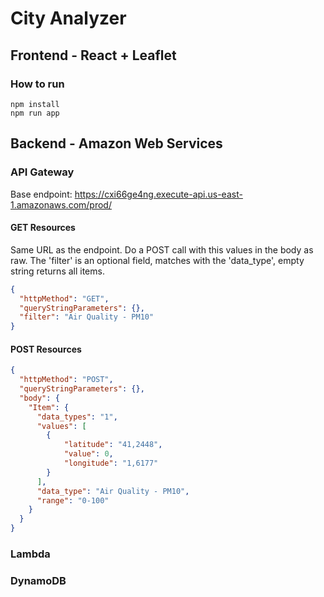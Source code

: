 # City Analyzer

## Frontend - React + Leaflet
### How to run

```
npm install
npm run app
```

## Backend - Amazon Web Services
### API Gateway

Base endpoint:
https://cxi66ge4ng.execute-api.us-east-1.amazonaws.com/prod/

#### GET Resources
Same URL as the endpoint. Do a POST call with this values in the body as raw. The 'filter' is an optional field, matches with the 'data_type', empty string returns all items.

```json
{
  "httpMethod": "GET",
  "queryStringParameters": {},
  "filter": "Air Quality - PM10"
}
```

#### POST Resources
```json
{
  "httpMethod": "POST",
  "queryStringParameters": {},
  "body": {
    "Item": {
      "data_types": "1",
      "values": [
        {
            "latitude": "41,2448",
            "value": 0,
            "longitude": "1,6177"
        }
      ],
      "data_type": "Air Quality - PM10",
      "range": "0-100"
    }
  }
}
```

### Lambda

### DynamoDB
